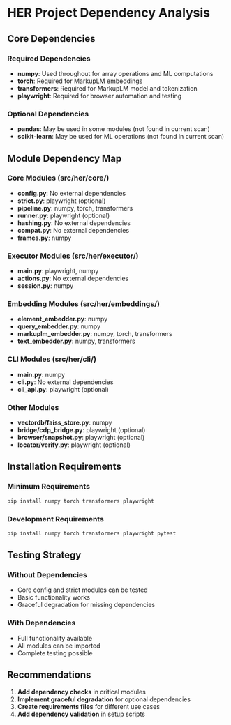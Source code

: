 # HER Project Dependency Analysis

## Core Dependencies

### Required Dependencies
- **numpy**: Used throughout for array operations and ML computations
- **torch**: Required for MarkupLM embeddings
- **transformers**: Required for MarkupLM model and tokenization
- **playwright**: Required for browser automation and testing

### Optional Dependencies
- **pandas**: May be used in some modules (not found in current scan)
- **scikit-learn**: May be used for ML operations (not found in current scan)

## Module Dependency Map

### Core Modules (src/her/core/)
- **config.py**: No external dependencies
- **strict.py**: playwright (optional)
- **pipeline.py**: numpy, torch, transformers
- **runner.py**: playwright (optional)
- **hashing.py**: No external dependencies
- **compat.py**: No external dependencies
- **frames.py**: numpy

### Executor Modules (src/her/executor/)
- **main.py**: playwright, numpy
- **actions.py**: No external dependencies
- **session.py**: numpy

### Embedding Modules (src/her/embeddings/)
- **element_embedder.py**: numpy
- **query_embedder.py**: numpy
- **markuplm_embedder.py**: numpy, torch, transformers
- **text_embedder.py**: numpy, transformers

### CLI Modules (src/her/cli/)
- **main.py**: numpy
- **cli.py**: No external dependencies
- **cli_api.py**: playwright (optional)

### Other Modules
- **vectordb/faiss_store.py**: numpy
- **bridge/cdp_bridge.py**: playwright (optional)
- **browser/snapshot.py**: playwright (optional)
- **locator/verify.py**: playwright (optional)

## Installation Requirements

### Minimum Requirements
```bash
pip install numpy torch transformers playwright
```

### Development Requirements
```bash
pip install numpy torch transformers playwright pytest
```

## Testing Strategy

### Without Dependencies
- Core config and strict modules can be tested
- Basic functionality works
- Graceful degradation for missing dependencies

### With Dependencies
- Full functionality available
- All modules can be imported
- Complete testing possible

## Recommendations

1. **Add dependency checks** in critical modules
2. **Implement graceful degradation** for optional dependencies
3. **Create requirements files** for different use cases
4. **Add dependency validation** in setup scripts